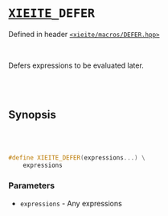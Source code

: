 # [`XIEITE`](../../docs/macros.md)`_DEFER`
Defined in header [`<xieite/macros/DEFER.hpp>`](../../include/xieite/macros/DEFERS.hpp)

<br/>

Defers expressions to be evaluated later.

<br/><br/>

## Synopsis

<br/><br/>

```cpp
#define XIEITE_DEFER(expressions...) \
	expressions
```
### Parameters
- `expressions` - Any expressions
